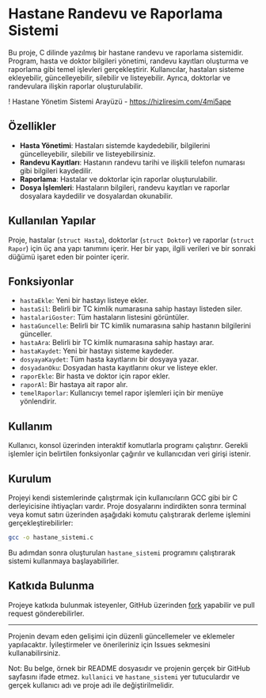 # Hastane Randevu ve Raporlama Sistemi

Bu proje, C dilinde yazılmış bir hastane randevu ve raporlama sistemidir. Program, hasta ve doktor bilgileri yönetimi, randevu kayıtları oluşturma ve raporlama gibi temel işlevleri gerçekleştirir. Kullanıcılar, hastaları sisteme ekleyebilir, güncelleyebilir, silebilir ve listeyebilir. Ayrıca, doktorlar ve randevulara ilişkin raporlar oluşturulabilir.

! Hastane Yönetim Sistemi Arayüzü - https://hizliresim.com/4mi5ape

## Özellikler

- **Hasta Yönetimi**: Hastaları sistemde kaydedebilir, bilgilerini güncelleyebilir, silebilir ve listeyebilirsiniz.
- **Randevu Kayıtları**: Hastanın randevu tarihi ve ilişkili telefon numarası gibi bilgileri kaydedilir.
- **Raporlama**: Hastalar ve doktorlar için raporlar oluşturulabilir.
- **Dosya İşlemleri**: Hastaların bilgileri, randevu kayıtları ve raporlar dosyalara kaydedilir ve dosyalardan okunabilir.

## Kullanılan Yapılar

Proje, hastalar (`struct Hasta`), doktorlar (`struct Doktor`) ve raporlar (`struct Rapor`) için üç ana yapı tanımını içerir. Her bir yapı, ilgili verileri ve bir sonraki düğümü işaret eden bir pointer içerir.

## Fonksiyonlar

- `hastaEkle`: Yeni bir hastayı listeye ekler.
- `hastaSil`: Belirli bir TC kimlik numarasına sahip hastayı listeden siler.
- `hastalariGoster`: Tüm hastaların listesini görüntüler.
- `hastaGuncelle`: Belirli bir TC kimlik numarasına sahip hastanın bilgilerini günceller.
- `hastaAra`: Belirli bir TC kimlik numarasına sahip hastayı arar.
- `hastaKaydet`: Yeni bir hastayı sisteme kaydeder.
- `dosyayaKaydet`: Tüm hasta kayıtlarını bir dosyaya yazar.
- `dosyadanOku`: Dosyadan hasta kayıtlarını okur ve listeye ekler.
- `raporEkle`: Bir hasta ve doktor için rapor ekler.
- `raporAl`: Bir hastaya ait rapor alır.
- `temelRaporlar`: Kullanıcıyı temel rapor işlemleri için bir menüye yönlendirir.

## Kullanım

Kullanıcı, konsol üzerinden interaktif komutlarla programı çalıştırır. Gerekli işlemler için belirtilen fonksiyonlar çağırılır ve kullanıcıdan veri girişi istenir.

## Kurulum

Projeyi kendi sistemlerinde çalıştırmak için kullanıcıların GCC gibi bir C derleyicisine ihtiyaçları vardır. Proje dosyalarını indirdikten sonra terminal veya komut satırı üzerinden aşağıdaki komutu çalıştırarak derleme işlemini gerçekleştirebilirler:

```sh
gcc -o hastane_sistemi.c
```

Bu adımdan sonra oluşturulan `hastane_sistemi` programını çalıştırarak sistemi kullanmaya başlayabilirler.

## Katkıda Bulunma

Projeye katkıda bulunmak isteyenler, GitHub üzerinden [fork](https://github.com/kullanici/hastane_sistemi/fork) yapabilir ve pull request gönderebilirler.

---

Projenin devam eden gelişimi için düzenli güncellemeler ve eklemeler yapılacaktır. İyileştirmeler ve önerileriniz için Issues sekmesini kullanabilirsiniz.

Not: Bu belge, örnek bir README dosyasıdır ve projenin gerçek bir GitHub sayfasını ifade etmez. `kullanici` ve `hastane_sistemi` yer tutuculardır ve gerçek kullanıcı adı ve proje adı ile değiştirilmelidir.
